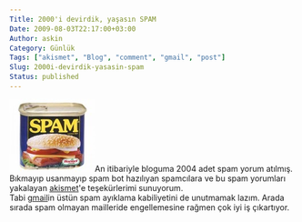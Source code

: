 ```yaml
---
Title: 2000'i devirdik, yaşasın SPAM
Date: 2009-08-03T22:17:00+03:00
Author: askin
Category: Günlük
Tags: ["akismet", "Blog", "comment", "gmail", "post"]
Slug: 2000i-devirdik-yasasin-spam
Status: published
---
```


![Spam](/uploads/2009/08/spam.jpg "Spam")An itibariyle bloguma 2004 adet spam yorum atılmış. Bıkmayıp usanmayıp spam bot hazılıyan spamcılara ve bu spam yorumları yakalayan [akismet](http://akismet.com/)'e teşekürlerimi sunuyorum.  
Tabi [gmail](http://gmail.com)in üstün spam ayıklama kabiliyetini de unutmamak lazım. Arada sırada spam olmayan mailleride engellemesine rağmen çok iyi iş çıkartıyor.
